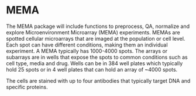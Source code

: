 # MEMA

The MEMA package will include functions to preprocess, QA, normalize and explore Microenvironment Microarray (MEMA) experiments. 
MEMAs are spotted cellular microarrays that are imaged at the population or cell level. Each spot can have different conditions,
making them an individual experiment. A MEMA typically has 1000-4000 spots. The arrays or subarrays are in wells that expose
the spots to common conditions such as cell type, media and drug. Wells can be in 384 well plates which typically hold 25 spots
or in 4 well plates that can hold an array of ~4000 spots.

The cells are stained with up to four antibodies that typically target DNA and specific proteins.  
